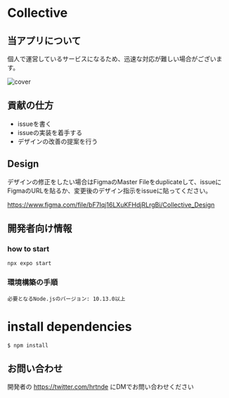# Collective

## 当アプリについて
個人で運営しているサービスになるため、迅速な対応が難しい場合がございます。


![cover](https://github.com/hrtn/Collective/blob/master/src/img/cover.png)

## 貢献の仕方
- issueを書く
- issueの実装を着手する
- デザインの改善の提案を行う

## Design
デザインの修正をしたい場合はFigmaのMaster Fileをduplicateして、issueにFigmaのURLを貼るか、変更後のデザイン指示をissueに貼ってください。

https://www.figma.com/file/bF7Iqj16LXuKFHdjRLrgBi/Collective_Design

## 開発者向け情報 

### how to start
`npx expo start`


### 環境構築の手順
```必要となるNode.jsのバージョン: 10.13.0以上```

# install dependencies
`$ npm install`


## お問い合わせ
開発者の https://twitter.com/hrtnde にDMでお問い合わせください
